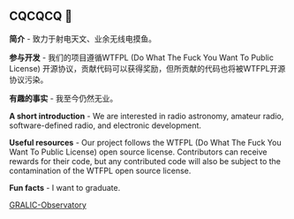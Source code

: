 ## CQCQCQ 👋

**简介** - 致力于射电天文、业余无线电摸鱼。

**参与开发** - 我们的项目遵循WTFPL (Do What The Fuck You Want To Public License) 开源协议，贡献代码可以获得奖励，但所贡献的代码也将被WTFPL开源协议污染。

**有趣的事实** - 我至今仍然无业。

**A short introduction** - We are interested in radio astronomy, amateur radio, software-defined radio, and electronic development.

**Useful resources** - Our project follows the WTFPL (Do What The Fuck You Want To Public License) open source license. Contributors can receive rewards for their code, but any contributed code will also be subject to the contamination of the WTFPL open source license.

**Fun facts** - I want to graduate.

 [GRALIC-Observatory](https://gralic.org)
